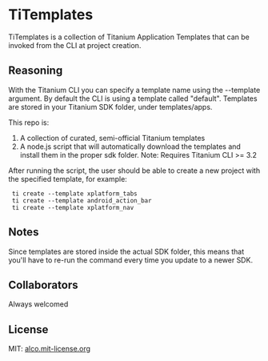 # TiTemplates

TiTemplates is a collection of Titanium Application Templates that can be invoked from the CLI at project creation.

## Reasoning
With the Titanium CLI you can specify a template name using the --template argument. By default the CLI is using a template called "default".  Templates are stored in your Titanium SDK folder, under templates/apps.

This repo is:

1. A collection of curated, semi-official Titanium templates
2. A node.js script that will automatically download the templates and install them in the proper sdk folder. Note: Requires Titanium CLI >= 3.2

After running the script, the user should be able to create a new project with the specified template, for example:

     ti create --template xplatform_tabs
     ti create --template android_action_bar
     ti create --template xplatform_nav
     
## Notes
Since templates are stored inside the actual SDK folder, this means that you'll have to re-run the command every time you update to a newer SDK.
     
## Collaborators
Always welcomed

## License
MIT: [alco.mit-license.org](alco.mit-license.org)